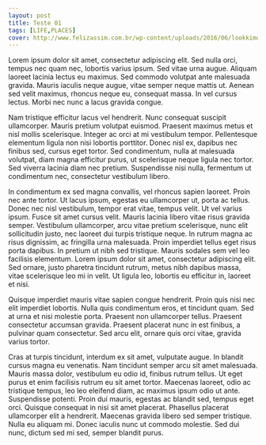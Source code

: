```yaml
---
layout: post
title: Teste 01
tags: [LIFE,PLACES]
cover: http://www.felizassim.com.br/wp-content/uploads/2016/06/lookkimonojacquard07.jpg
---
```


Lorem ipsum dolor sit amet, consectetur adipiscing elit. Sed nulla orci, tempus nec quam nec, lobortis varius ipsum. Sed vitae urna augue. Aliquam laoreet lacinia lectus eu maximus. Sed commodo volutpat ante malesuada gravida. Mauris iaculis neque augue, vitae semper neque mattis ut. Aenean sed velit maximus, rhoncus neque eu, consequat massa. In vel cursus lectus. Morbi nec nunc a lacus gravida congue.

Nam tristique efficitur lacus vel hendrerit. Nunc consequat suscipit ullamcorper. Mauris pretium volutpat euismod. Praesent maximus metus et nisl mollis scelerisque. Integer ac orci at mi vestibulum tempor. Pellentesque elementum ligula non nisi lobortis porttitor. Donec nisl ex, dapibus nec finibus sed, cursus eget tortor. Sed condimentum, nulla at malesuada volutpat, diam magna efficitur purus, ut scelerisque neque ligula nec tortor. Sed viverra lacinia diam nec pretium. Suspendisse nisi nulla, fermentum ut condimentum nec, consectetur vestibulum libero.

In condimentum ex sed magna convallis, vel rhoncus sapien laoreet. Proin nec ante tortor. Ut lacus ipsum, egestas eu ullamcorper ut, porta ac tellus. Donec nec nisl vestibulum, tempor erat vitae, tempus velit. Ut vel varius ipsum. Fusce sit amet cursus velit. Mauris lacinia libero vitae risus gravida semper. Vestibulum ullamcorper, arcu vitae pretium scelerisque, nunc elit sollicitudin justo, nec laoreet dui turpis tristique neque. In rutrum magna ac risus dignissim, ac fringilla urna malesuada. Proin imperdiet tellus eget risus porta dapibus. In pretium ut nibh sed tristique. Mauris sodales sem vel leo facilisis elementum. Lorem ipsum dolor sit amet, consectetur adipiscing elit. Sed ornare, justo pharetra tincidunt rutrum, metus nibh dapibus massa, vitae scelerisque leo mi in velit. Ut ligula leo, lobortis eu efficitur in, laoreet et nisi.

Quisque imperdiet mauris vitae sapien congue hendrerit. Proin quis nisi nec elit imperdiet lobortis. Nulla quis condimentum eros, et tincidunt quam. Sed at urna et nisi molestie porta. Praesent non ullamcorper tellus. Praesent consectetur accumsan gravida. Praesent placerat nunc in est finibus, a pulvinar quam consectetur. Sed arcu elit, ornare quis orci vitae, gravida varius tortor.

Cras at turpis tincidunt, interdum ex sit amet, vulputate augue. In blandit cursus magna eu venenatis. Nam tincidunt semper arcu sit amet malesuada. Mauris massa dolor, vestibulum eu odio id, finibus rutrum tellus. Ut eget purus et enim facilisis rutrum eu sit amet tortor. Maecenas laoreet, odio ac tristique tempus, leo leo eleifend diam, ac maximus ipsum odio ut ante. Suspendisse potenti. Proin dui mauris, egestas ac blandit sed, tempus eget orci. Quisque consequat in nisi sit amet placerat. Phasellus placerat ullamcorper elit a hendrerit. Maecenas gravida libero sed semper tristique. Nulla eu aliquam mi. Donec iaculis nunc ut commodo molestie. Sed dui nunc, dictum sed mi sed, semper blandit purus.
